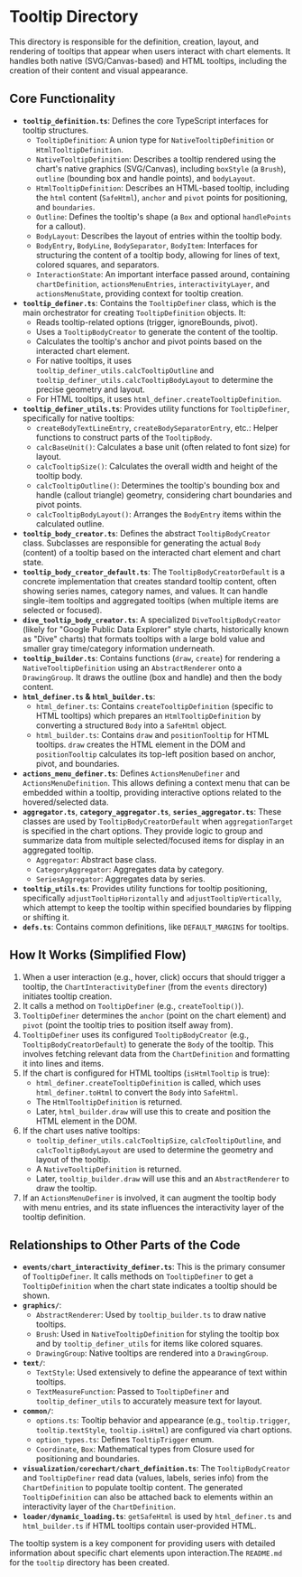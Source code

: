 # Tooltip Directory

This directory is responsible for the definition, creation, layout, and rendering of tooltips that appear when users interact with chart elements. It handles both native (SVG/Canvas-based) and HTML tooltips, including the creation of their content and visual appearance.

## Core Functionality

*   **`tooltip_definition.ts`**: Defines the core TypeScript interfaces for tooltip structures.
    *   `TooltipDefinition`: A union type for `NativeTooltipDefinition` or `HtmlTooltipDefinition`.
    *   `NativeTooltipDefinition`: Describes a tooltip rendered using the chart's native graphics (SVG/Canvas), including `boxStyle` (a `Brush`), `outline` (bounding box and handle points), and `bodyLayout`.
    *   `HtmlTooltipDefinition`: Describes an HTML-based tooltip, including the `html` content (`SafeHtml`), `anchor` and `pivot` points for positioning, and `boundaries`.
    *   `Outline`: Defines the tooltip's shape (a `Box` and optional `handlePoints` for a callout).
    *   `BodyLayout`: Describes the layout of entries within the tooltip body.
    *   `BodyEntry`, `BodyLine`, `BodySeparator`, `BodyItem`: Interfaces for structuring the content of a tooltip body, allowing for lines of text, colored squares, and separators.
    *   `InteractionState`: An important interface passed around, containing `chartDefinition`, `actionsMenuEntries`, `interactivityLayer`, and `actionsMenuState`, providing context for tooltip creation.
*   **`tooltip_definer.ts`**: Contains the `TooltipDefiner` class, which is the main orchestrator for creating `TooltipDefinition` objects. It:
    *   Reads tooltip-related options (trigger, ignoreBounds, pivot).
    *   Uses a `TooltipBodyCreator` to generate the content of the tooltip.
    *   Calculates the tooltip's anchor and pivot points based on the interacted chart element.
    *   For native tooltips, it uses `tooltip_definer_utils.calcTooltipOutline` and `tooltip_definer_utils.calcTooltipBodyLayout` to determine the precise geometry and layout.
    *   For HTML tooltips, it uses `html_definer.createTooltipDefinition`.
*   **`tooltip_definer_utils.ts`**: Provides utility functions for `TooltipDefiner`, specifically for native tooltips:
    *   `createBodyTextLineEntry`, `createBodySeparatorEntry`, etc.: Helper functions to construct parts of the `TooltipBody`.
    *   `calcBaseUnit()`: Calculates a base unit (often related to font size) for layout.
    *   `calcTooltipSize()`: Calculates the overall width and height of the tooltip body.
    *   `calcTooltipOutline()`: Determines the tooltip's bounding box and handle (callout triangle) geometry, considering chart boundaries and pivot points.
    *   `calcTooltipBodyLayout()`: Arranges the `BodyEntry` items within the calculated outline.
*   **`tooltip_body_creator.ts`**: Defines the abstract `TooltipBodyCreator` class. Subclasses are responsible for generating the actual `Body` (content) of a tooltip based on the interacted chart element and chart state.
*   **`tooltip_body_creator_default.ts`**: The `TooltipBodyCreatorDefault` is a concrete implementation that creates standard tooltip content, often showing series names, category names, and values. It can handle single-item tooltips and aggregated tooltips (when multiple items are selected or focused).
*   **`dive_tooltip_body_creator.ts`**: A specialized `DiveTooltipBodyCreator` (likely for "Google Public Data Explorer" style charts, historically known as "Dive" charts) that formats tooltips with a large bold value and smaller gray time/category information underneath.
*   **`tooltip_builder.ts`**: Contains functions (`draw`, `create`) for rendering a `NativeTooltipDefinition` using an `AbstractRenderer` onto a `DrawingGroup`. It draws the outline (box and handle) and then the body content.
*   **`html_definer.ts` & `html_builder.ts`**:
    *   `html_definer.ts`: Contains `createTooltipDefinition` (specific to HTML tooltips) which prepares an `HtmlTooltipDefinition` by converting a structured `Body` into a `SafeHtml` object.
    *   `html_builder.ts`: Contains `draw` and `positionTooltip` for HTML tooltips. `draw` creates the HTML element in the DOM and `positionTooltip` calculates its top-left position based on anchor, pivot, and boundaries.
*   **`actions_menu_definer.ts`**: Defines `ActionsMenuDefiner` and `ActionsMenuDefinition`. This allows defining a context menu that can be embedded within a tooltip, providing interactive options related to the hovered/selected data.
*   **`aggregator.ts`**, **`category_aggregator.ts`**, **`series_aggregator.ts`**: These classes are used by `TooltipBodyCreatorDefault` when `aggregationTarget` is specified in the chart options. They provide logic to group and summarize data from multiple selected/focused items for display in an aggregated tooltip.
    *   `Aggregator`: Abstract base class.
    *   `CategoryAggregator`: Aggregates data by category.
    *   `SeriesAggregator`: Aggregates data by series.
*   **`tooltip_utils.ts`**: Provides utility functions for tooltip positioning, specifically `adjustTooltipHorizontally` and `adjustTooltipVertically`, which attempt to keep the tooltip within specified boundaries by flipping or shifting it.
*   **`defs.ts`**: Contains common definitions, like `DEFAULT_MARGINS` for tooltips.

## How It Works (Simplified Flow)

1.  When a user interaction (e.g., hover, click) occurs that should trigger a tooltip, the `ChartInteractivityDefiner` (from the `events` directory) initiates tooltip creation.
2.  It calls a method on `TooltipDefiner` (e.g., `createTooltip()`).
3.  `TooltipDefiner` determines the `anchor` (point on the chart element) and `pivot` (point the tooltip tries to position itself away from).
4.  `TooltipDefiner` uses its configured `TooltipBodyCreator` (e.g., `TooltipBodyCreatorDefault`) to generate the `Body` of the tooltip. This involves fetching relevant data from the `ChartDefinition` and formatting it into lines and items.
5.  If the chart is configured for HTML tooltips (`isHtmlTooltip` is true):
    *   `html_definer.createTooltipDefinition` is called, which uses `html_definer.toHtml` to convert the `Body` into `SafeHtml`.
    *   The `HtmlTooltipDefinition` is returned.
    *   Later, `html_builder.draw` will use this to create and position the HTML element in the DOM.
6.  If the chart uses native tooltips:
    *   `tooltip_definer_utils.calcTooltipSize`, `calcTooltipOutline`, and `calcTooltipBodyLayout` are used to determine the geometry and layout of the tooltip.
    *   A `NativeTooltipDefinition` is returned.
    *   Later, `tooltip_builder.draw` will use this and an `AbstractRenderer` to draw the tooltip.
7.  If an `ActionsMenuDefiner` is involved, it can augment the tooltip body with menu entries, and its state influences the interactivity layer of the tooltip definition.

## Relationships to Other Parts of the Code

*   **`events/chart_interactivity_definer.ts`**: This is the primary consumer of `TooltipDefiner`. It calls methods on `TooltipDefiner` to get a `TooltipDefinition` when the chart state indicates a tooltip should be shown.
*   **`graphics/`**:
    *   `AbstractRenderer`: Used by `tooltip_builder.ts` to draw native tooltips.
    *   `Brush`: Used in `NativeTooltipDefinition` for styling the tooltip box and by `tooltip_definer_utils` for items like colored squares.
    *   `DrawingGroup`: Native tooltips are rendered into a `DrawingGroup`.
*   **`text/`**:
    *   `TextStyle`: Used extensively to define the appearance of text within tooltips.
    *   `TextMeasureFunction`: Passed to `TooltipDefiner` and `tooltip_definer_utils` to accurately measure text for layout.
*   **`common/`**:
    *   `options.ts`: Tooltip behavior and appearance (e.g., `tooltip.trigger`, `tooltip.textStyle`, `tooltip.isHtml`) are configured via chart options.
    *   `option_types.ts`: Defines `TooltipTrigger` enum.
    *   `Coordinate`, `Box`: Mathematical types from Closure used for positioning and boundaries.
*   **`visualization/corechart/chart_definition.ts`**: The `TooltipBodyCreator` and `TooltipDefiner` read data (values, labels, series info) from the `ChartDefinition` to populate tooltip content. The generated `TooltipDefinition` can also be attached back to elements within an interactivity layer of the `ChartDefinition`.
*   **`loader/dynamic_loading.ts`**: `getSafeHtml` is used by `html_definer.ts` and `html_builder.ts` if HTML tooltips contain user-provided HTML.

The tooltip system is a key component for providing users with detailed information about specific chart elements upon interaction.The `README.md` for the `tooltip` directory has been created.
